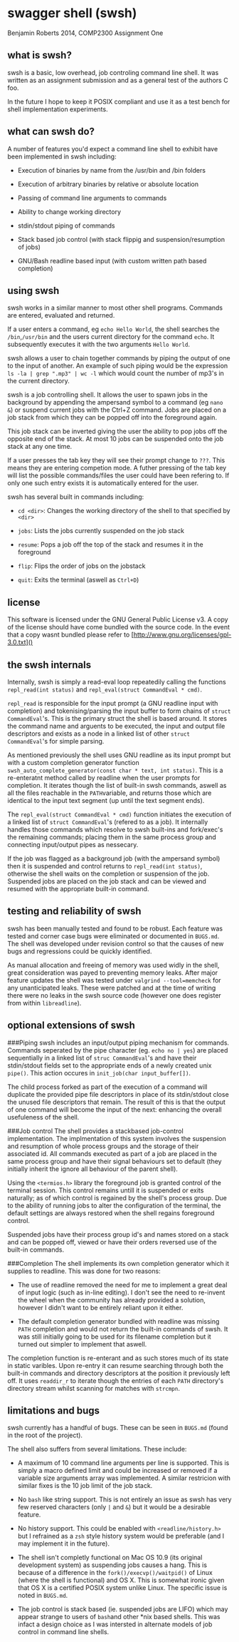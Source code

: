 swagger shell (swsh)
====================

Benjamin Roberts 2014,
COMP2300 Assignment One

what is swsh?
-------------
swsh is a basic, low overhead, job controling command line shell. It was written as an assignment submission and as a general test of the authors C foo.

In the future I hope to keep it POSIX compliant and use it as a test bench for shell implementation experiments.


what can swsh do?
-----------------

A number of features you'd expect a command line shell to exhibit have been implemented in swsh including:

 + Execution of binaries by name from the /usr/bin and /bin folders

 + Execution of arbitrary binaries by relative or absolute location

 + Passing of command line arguments to commands

 + Ability to change working directory

 + stdin/stdout piping of commands

 + Stack based job control (with stack flippig and suspension/resumption of jobs)

 + GNU/Bash readline based input (with custom written path based completion)


using swsh
----------
swsh works in a similar manner to most other shell programs. Commands are entered, evaluated and returned.

If a user enters a command, eg `echo Hello World`, the shell searches the `/bin`,`/usr/bin` and the users current directory for the command `echo`. It subsequently executes it with the two arguments `Hello World`.

swsh allows a user to chain together commands by piping the output of one to the input of another. An example of such piping would be the expression `ls -la | grep ".mp3" | wc -l` which would count the number of mp3's in the current directory.

swsh is a job controlling shell. It allows the user to spawn jobs in the background by appending the ampersand symbol to a command (eg `nano &`) or suspend current jobs with the Ctrl+Z command. Jobs are placed on a job stack from which they can be popped off into the foreground again.

This job stack can be inverted giving the user the ability to pop jobs off the opposite end of the stack. At most 10 jobs can be suspended onto the job stack at any one time.

If a user presses the tab key they will see their prompt change to `???`. This means they are entering competion mode. A futher pressing of the tab key will list the possible commands/files the user could have been refering to. If only one such entry exists it is automatically entered for the user.

swsh has several built in commands including:

 + `cd <dir>`: Changes the working directory of the shell to that specified by `<dir>`

 + `jobs`: Lists the jobs currently suspended on the job stack

 + `resume`: Pops a job off the top of the stack and resumes it in the foreground

 + `flip`: Flips the order of jobs on the jobstack

 + `quit`: Exits the terminal (aswell as `Ctrl+D`)


license
-------
This software is licensed under the GNU General Public License v3. A copy of the license should have come bundled with the source code. In the event that a copy wasnt bundled please refer to [http://www.gnu.org/licenses/gpl-3.0.txt]()


the swsh internals
------------------
Internally, swsh is simply a read-eval loop repeatedily calling the functions `repl_read(int status)` and `repl_eval(struct CommandEval * cmd)`.

`repl_read` is responsible for the input prompt (a GNU readline input with completion) and tokenising/parsing the input buffer to form chains of `struct CommandEval`'s. This is the primary struct the shell is based around. It stores the command name and arguents to be executed, the input and output file descriptors and exists as a node in a linked list of other `struct CommandEval`'s for simple parsing.

As mentioned previously the shell uses GNU readline as its input prompt but with a custom completion generator function `swsh_auto_complete_generator(const char * text, int status)`. This is a re-enteratnt  method called by readline when the user prompts for completion. It iterates though the list of built-in swsh commands, aswell as all the files reachable in the `PATH`variable, and returns those which are identical to the input text segment (up until the text segment ends).

The `repl_eval(struct CommandEval * cmd)` function initiates the execution of a linked list of `struct CommandEval`'s (refered to as a job). It internally handles those commands which resolve to swsh built-ins and fork/exec's the remaining commands; placing them in the same process group and connecting input/output pipes as nessecary.

If the job was flagged as a background job (with the ampersand symbol) then it is suspended and control returns to `repl_read(int status)`, otherwise the shell waits on the completion or suspension of the job. Suspended jobs are placed on the job stack and can be viewed and resumed with the appropriate built-in command.


testing and reliability of swsh
-------------------------------
swsh has been manually tested and found to be robust. Each feature was tested and corner case bugs were eliminated or documented in `BUGS.md`. The shell was developed under revision control so that the causes of new bugs and regressions could be quickly identified.

As manual allocation and freeing of memory was used widly in the shell, great consideration was payed to preventing memory leaks. After major feature updates the shell was tested under `valgrind --tool=memcheck` for any unanticipated leaks. These were patched and at the time of writing there were no leaks in the swsh source code (however one does register from within `libreadline`).


optional extensions of swsh
---------------------------
###Piping
swsh includes an input/output piping mechanism for commands. Commands seperated by the pipe character (eg. `echo no | yes`) are placed sequentially in a linked list of `struc CommandEval`'s and have their stdin/stdout fields set to the appropriate ends of a newly created unix `pipe()`. This action occures in `init_job(char input_buffer[])`.

The child process forked as part of the execution of a command will duplicate the provided pipe file descriptors in place of its stdin/stdout close the unused file descriptors that remain. The result of this is that the output of one command will become the input of the next: enhancing the overall usefuleness of the shell.


###Job control
The shell provides a stackbased job-control implementation. The implmentation of this system involves the suspension and resumption of whole process groups and the storage of their associated id. All commands executed as part of a job are placed in the same process group and have their signal behaviours set to default (they initially inherit the ignore all behaviour of the parent shell).

Using the `<termios.h>` library the foreground job is granted control of the terminal session. This control remains untill it is suspended or exits naturally; as of which control is regained by the shell's process group. Due to the ability of running jobs to alter the configuration of the terminal, the default settings are always restored when the shell regains foreground control.

Suspended jobs have their process group id's and names stored on a stack and can be popped off, viewed or have their orders reversed use of the built-in commands.

###Completion
The shell implements its own completion generator which it supplies to readline. This was done for two reasons:
 + The use of readline removed the need for me to implement a great deal of input logic (such as in-line editing). I don't see the need to re-invent the wheel when the community has already provided a solution, however I didn't want to be entirely reliant upon it either.

 + The default completion generator bundled with readline was missing `PATH` completion and would  not return the built-in commands of swsh. It was still initially going to be used for its filename completion but it turned out simpler to implement that aswell.

The completion function is re-enterant and as such stores much of its state in static varibles. Upon re-entry it can resume searching through both the built-in commands and directory descriptors at the position it previously left off. It uses `readdir_r` to iterate though the entries of each `PATH` directory's directory stream whilst scanning for matches with `strcmpn`.

limitations and bugs
--------------------

swsh currently has a handful of bugs. These can be seen in `BUGS.md` (found in the root of the project).

The shell also suffers from several limitations. These include:

 + A maximum of 10 command line arguments per line is supported. This is simply a macro defined limit and could be increased or removed if a variable size arguments array was implemented. A similar restricion with similar fixes is the 10 job limit of the job stack.

 + No `bash` like string support. This is not entirely an issue as swsh has very few reserved characters (only `|` and `&`) but it would be a desirable feature.

 + No history support. This could be enabled with `<readline/history.h>` but I refrained as a `zsh` style history system would be preferable (and I may implement it in the future).

 + The shell isn't completly functional on Mac OS 10.9 (its original development system) as suspending jobs causes a hang. This is because of a difference in the `fork()/execvp()/waitpid()` of Linux (where the shell is functional) and OS X. This is somewhat ironic given that OS X is a certified POSIX system unlike Linux. The specific issue is noted in `BUGS.md`.

 + The job control is stack based (ie. suspended jobs are LIFO) which may appear strange to users of `bash`and other *nix based shells. This was infact a design choice as I was intersted in alternate models of job control in command line shells.
